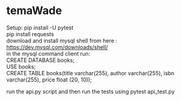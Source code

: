 # temaWade

Setup:
pip install -U pytest </br>
pip install requests </br>
download and install mysql shell from here : https://dev.mysql.com/downloads/shell/ </br>
in the mysql command client run: </br>
CREATE DATABASE books; </br>
USE books; </br>
CREATE TABLE books(title varchar(255), author varchar(255), isbn varchar(255), price float (20, 10)); </br>

run the api.py script and then run the tests using pytest api_test.py </br>

